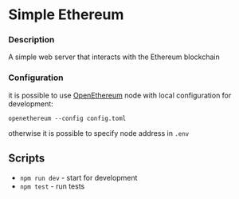 # Simple Ethereum

### Description
A simple web server that interacts with the Ethereum blockchain 

### Configuration
it is possible to use [OpenEthereum](openethereum.github.io/) node with local configuration for development:

`openethereum --config config.toml`

otherwise it is possible to specify node address in `.env`

## Scripts
- `npm run dev` - start for development
- `npm test` - run tests




    
